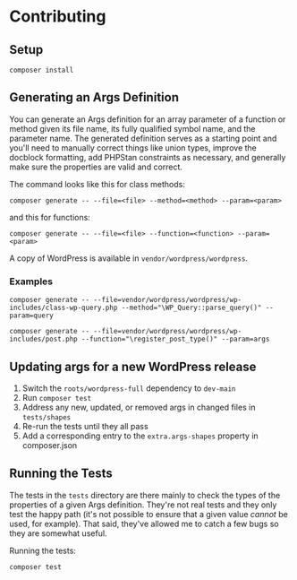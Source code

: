 # Contributing

## Setup

```
composer install
```

## Generating an Args Definition

You can generate an Args definition for an array parameter of a function or method given its file name, its fully qualified symbol name, and the parameter name. The generated definition serves as a starting point and you'll need to manually correct things like union types, improve the docblock formatting, add PHPStan constraints as necessary, and generally make sure the properties are valid and correct.

The command looks like this for class methods:

```
composer generate -- --file=<file> --method=<method> --param=<param>
```

and this for functions:

```
composer generate -- --file=<file> --function=<function> --param=<param>
```

A copy of WordPress is available in `vendor/wordpress/wordpress`.

### Examples

```
composer generate -- --file=vendor/wordpress/wordpress/wp-includes/class-wp-query.php --method="\WP_Query::parse_query()" --param=query
```

```
composer generate -- --file=vendor/wordpress/wordpress/wp-includes/post.php --function="\register_post_type()" --param=args
```

## Updating args for a new WordPress release

1. Switch the `roots/wordpress-full` dependency to `dev-main`
2. Run `composer test`
3. Address any new, updated, or removed args in changed files in `tests/shapes`
4. Re-run the tests until they all pass
5. Add a corresponding entry to the `extra.args-shapes` property in composer.json

## Running the Tests

The tests in the `tests` directory are there mainly to check the types of the properties of a given Args definition. They're not real tests and they only test the happy path (it's not possible to ensure that a given value _cannot_ be used, for example). That said, they've allowed me to catch a few bugs so they are somewhat useful.

Running the tests:

```
composer test
```
